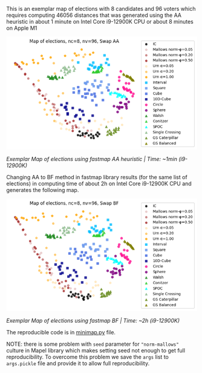 This is an exemplar map of elections with 8 candidates and 96 voters which requires computing 46056
distances that was generated using the AA heuristic in about 1 minute on Intel Core i9-12900K CPU or
about 8 minutes on Apple M1

![alt text](map6410.png "Map of elections using fastmap AA heuristic")

*Exemplar Map of elections using fastmap AA heuristic | Time: ~1min (i9-12900K)*

Changing AA to BF method in fastmap library results (for the same list of elections) in computing time
of about 2h on Intel Core i9-12900K CPU and generates the following map.

![alt text](map6935.png "Map of elections using fastmap BF")

*Exemplar Map of elections using fastmap BF | Time: ~2h (i9-12900K)*

The reproducible code is in [minimap.py](/tests/minimap.py) file. 

NOTE: there is some problem with `seed` parameter for `"norm-mallows"` culture in Mapel library
which makes setting seed not enough to get full reproducibility. To overcome this problem we save
the `args` list to `args.pickle` file and provide it to allow full reproducibility.
 